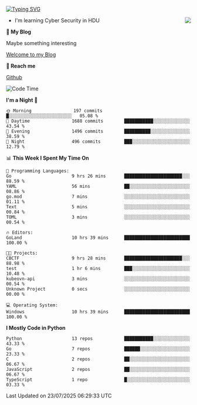 [![Typing SVG](https://readme-typing-svg.herokuapp.com?font=Fira+Code&pause=1000&random=false&width=450&height=60&lines=Hello+%F0%9F%91%8B%F0%9F%8F%BB;I'm+JBNRZ)](https://git.io/typing-svg)

<a href="#">
  <img align="right" src="https://github-readme-stats.vercel.app/api?username=JBNRZ&show_icons=true&bg_color=15,f2f7fd,E0EAFC" />
</a>

- I'm learning Cyber Security in HDU

 **🌱 My Blog**

Maybe something interesting

[Welcome to my Blog](https://jbnrz.com.cn/)

 **💬 Reach me** 

[Github](https://github.com/JBNRZ)


<!--START_SECTION:waka-->
![Code Time](http://img.shields.io/badge/Code%20Time-1%2C324%20hrs%205%20mins-blue)

**I'm a Night 🦉** 

```text
🌞 Morning                197 commits         █░░░░░░░░░░░░░░░░░░░░░░░░   05.08 % 
🌆 Daytime                1688 commits        ███████████░░░░░░░░░░░░░░   43.54 % 
🌃 Evening                1496 commits        ██████████░░░░░░░░░░░░░░░   38.59 % 
🌙 Night                  496 commits         ███░░░░░░░░░░░░░░░░░░░░░░   12.79 % 
```


📊 **This Week I Spent My Time On** 

```text
💬 Programming Languages: 
Go                       9 hrs 26 mins       ██████████████████████░░░   88.59 % 
YAML                     56 mins             ██░░░░░░░░░░░░░░░░░░░░░░░   08.86 % 
go.mod                   7 mins              ░░░░░░░░░░░░░░░░░░░░░░░░░   01.11 % 
Text                     5 mins              ░░░░░░░░░░░░░░░░░░░░░░░░░   00.84 % 
TOML                     3 mins              ░░░░░░░░░░░░░░░░░░░░░░░░░   00.54 % 

🔥 Editors: 
GoLand                   10 hrs 39 mins      █████████████████████████   100.00 % 

🐱‍💻 Projects: 
CBCTF                    9 hrs 28 mins       ██████████████████████░░░   88.98 % 
test                     1 hr 6 mins         ███░░░░░░░░░░░░░░░░░░░░░░   10.48 % 
kubeovn-api              3 mins              ░░░░░░░░░░░░░░░░░░░░░░░░░   00.54 % 
Unknown Project          0 secs              ░░░░░░░░░░░░░░░░░░░░░░░░░   00.00 % 

💻 Operating System: 
Windows                  10 hrs 39 mins      █████████████████████████   100.00 % 
```

**I Mostly Code in Python** 

```text
Python                   13 repos            ███████████░░░░░░░░░░░░░░   43.33 % 
Go                       7 repos             ██████░░░░░░░░░░░░░░░░░░░   23.33 % 
C                        2 repos             ██░░░░░░░░░░░░░░░░░░░░░░░   06.67 % 
JavaScript               2 repos             ██░░░░░░░░░░░░░░░░░░░░░░░   06.67 % 
TypeScript               1 repo              █░░░░░░░░░░░░░░░░░░░░░░░░   03.33 % 
```




 Last Updated on 23/07/2025 06:29:33 UTC
<!--END_SECTION:waka-->
